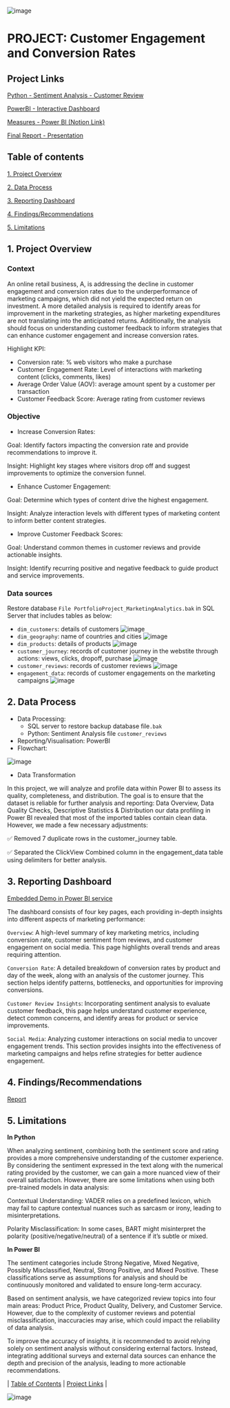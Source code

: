 ![image](https://github.com/user-attachments/assets/b1a3fe7d-025a-4b3b-ade0-81eedcde2a83)
# PROJECT: Customer Engagement and Conversion Rates
## Project Links
[Python - Sentiment Analysis - Customer Review](https://github.com/ashleyle95/Customer-Engagement-and-Conversion-Rates/blob/main/Sentiment%20Analysis-Customer%20Review%20(4).ipynb)

[PowerBI - Interactive Dashboard](https://app.powerbi.com/view?r=eyJrIjoiMDA1MDRlZmYtNTgzYy00ZmYyLTllY2EtZmI4YjhjMWYxYjhjIiwidCI6IjA2N2UxZTE5LWExMWEtNDhlNS04Yjc5LTBiOWVlNzQ1YTdhMiJ9)

[Measures - Power BI (Notion Link)](https://merciful-pangolin-17c.notion.site/PROJECT-Customer-Engagement-and-Conversion-Rates-17dced2366e7807eb554f53ea0df0990)

[Final Report - Presentation](https://github.com/ashleyle95/Customer-Engagement-and-Conversion-Rates/blob/main/Report-Customer-Engagement-and-Conversion-Rates.pdf)

## Table of contents
[1. Project Overview](#1-project-overview)

[2. Data Process](#2-data-process) 

[3. Reporting Dashboard](#3-reporting-dashboard)

[4. Findings/Recommendations](#4-findingsrecommendations)

[5. Limitations](#5-limitations)

## 1. Project Overview

### Context

An online retail business, A, is addressing the decline in customer engagement and conversion rates due to the underperformance of marketing campaigns, which did not yield the expected return on investment.
 A more detailed analysis is required to identify areas for improvement in the marketing strategies, as higher marketing expenditures are not translating into the anticipated returns. Additionally, the analysis should focus on understanding customer feedback to inform strategies that can enhance customer engagement and increase conversion rates.

Highlight KPI:

+ Conversion rate: % web visitors who make a purchase
+ Customer Engagement Rate: Level of interactions with marketing content (clicks, comments, likes)
+ Average Order Value (AOV): average amount spent by a customer  per transaction
+ Customer Feedback Score: Average rating from customer reviews

### Objective

+ Increase Conversion Rates:
  
Goal: Identify factors impacting the conversion rate and provide recommendations to improve it.

Insight: Highlight key stages where visitors drop off and suggest improvements to optimize the conversion funnel.

+ Enhance Customer Engagement:
  
Goal: Determine which types of content drive the highest engagement. 

Insight: Analyze interaction levels with different types of marketing content to inform better content strategies.

+ Improve Customer Feedback Scores:
  
Goal: Understand common themes in customer reviews and provide actionable insights.

Insight: Identify recurring positive and negative feedback to guide product and service improvements.

### Data sources

Restore database `File PortfolioProject_MarketingAnalytics.bak` in SQL Server that includes tables as below:

+ `dim_customers`: details of customers
  ![image](https://github.com/user-attachments/assets/9736fd6a-6603-4c53-8f9d-d2ca8708a870)
+ `dim_geography`: name of countries and cities
  ![image](https://github.com/user-attachments/assets/fff80ee9-2b12-48ac-9f72-0e36db30f348)
+ `dim_products`: details of products
  ![image](https://github.com/user-attachments/assets/a39cbe26-e618-4586-8cb3-f9156cfbc44c)
+ `customer_journey`: records of customer journey in the webstite through actions: views, clicks, dropoff, purchase
  ![image](https://github.com/user-attachments/assets/848d62ee-2380-4a72-b82e-00f397f97a67)
+ `customer_reviews`: records of customer reviews
  ![image](https://github.com/user-attachments/assets/ad6c21ca-219f-4a79-8cac-0fea740ffb12)
+ `engagement_data`: records of customer engagements on the marketing campaigns
  ![image](https://github.com/user-attachments/assets/0734c568-c4c9-4260-91c4-571532a88c38)

## 2. Data Process  
  - Data Processing:
     + SQL server to restore backup database file`.bak`
     + Python: Sentiment Analysis file `customer_reviews` 
  - Reporting/Visualisation: PowerBI
  - Flowchart:
    
 ![image](https://github.com/user-attachments/assets/cfb488fe-536e-44b3-999a-a60fc23ed7a0)
 
  - Data Transformation

 In this project, we will analyze and profile data within Power BI to assess its quality, completeness, and distribution. The goal is to ensure that the dataset is reliable for further analysis and reporting:  Data Overview, Data Quality Checks,  Descriptive Statistics & Distribution 
 our data profiling in Power BI revealed that most of the imported tables contain clean data. However, we made a few necessary adjustments:
 
✅ Removed 7 duplicate rows in the customer_journey table.

✅ Separated the ClickView Combined column in the engagement_data table using delimiters for better analysis.

 ## 3. Reporting Dashboard
[Embedded Demo in Power BI service](https://app.powerbi.com/view?r=eyJrIjoiMDA1MDRlZmYtNTgzYy00ZmYyLTllY2EtZmI4YjhjMWYxYjhjIiwidCI6IjA2N2UxZTE5LWExMWEtNDhlNS04Yjc5LTBiOWVlNzQ1YTdhMiJ9 )

The dashboard consists of four key pages, each providing in-depth insights into different aspects of marketing performance:

`Overview`: A high-level summary of key marketing metrics, including conversion rate, customer sentiment from reviews, and customer engagement on social media. This page highlights overall trends and areas requiring attention.

`Conversion Rate`: A detailed breakdown of conversion rates by product and day of the week, along with an analysis of the customer journey. This section helps identify patterns, bottlenecks, and opportunities for improving conversions.

`Customer Review Insights`: Incorporating sentiment analysis to evaluate customer feedback, this page helps understand customer experience, detect common concerns, and identify areas for product or service improvements.

`Social Media`: Analyzing customer interactions on social media to uncover engagement trends. This section provides insights into the effectiveness of marketing campaigns and helps refine strategies for better audience engagement.

## 4. Findings/Recommendations
[Report]([https://github.com/ashleyle95/Customer-Engagement-and-Conversion-Rates/blob/main/Report-Customer-Engagement-and-Conversion-Rates.pdf](https://github.com/ashleyle95/Customer-Engagement-and-Conversion-Rates/blob/main/Report%20Marketing.pdf))
## 5. Limitations
**In Python**

When analyzing sentiment, combining both the sentiment score and rating provides a more comprehensive understanding of the customer experience. By considering the sentiment expressed in the text along with the numerical rating provided by the customer, we can gain a more nuanced view of their overall satisfaction. However, there are some limitations when using both pre-trained models in data analysis:

Contextual Understanding: VADER relies on a predefined lexicon, which may fail to capture contextual nuances such as sarcasm or irony, leading to misinterpretations.

Polarity Misclassification: In some cases, BART might misinterpret the polarity (positive/negative/neutral) of a sentence if it’s subtle or mixed.

**In Power BI**

The sentiment categories include Strong Negative, Mixed Negative, Possibly Misclassified, Neutral, Strong Positive, and Mixed Positive. These classifications serve as assumptions for analysis and should be continuously monitored and validated to ensure long-term accuracy.

Based on sentiment analysis, we have categorized review topics into four main areas: Product Price, Product Quality, Delivery, and Customer Service. However, due to the complexity of customer reviews and potential misclassification, inaccuracies may arise, which could impact the reliability of data analysis.

To improve the accuracy of insights, it is recommended to avoid relying solely on sentiment analysis without considering external factors. Instead, integrating additional surveys and external data sources can enhance the depth and precision of the analysis, leading to more actionable recommendations.

| [Table of Contents](#table-of-contents) | [Project Links](#project-links) |


![image](https://github.com/user-attachments/assets/71437a11-333e-4d7a-8073-ee6d54691298)




